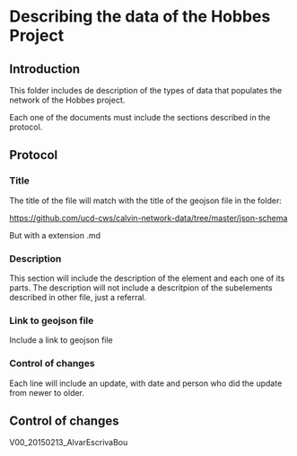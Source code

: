 # Describing the data of the Hobbes Project

## Introduction
This folder includes de description of the types of data that populates the network of the Hobbes project.

Each one of the documents must include the sections described in the protocol.

## Protocol
### Title
The title of the file will match with the title of the geojson file in the folder:

https://github.com/ucd-cws/calvin-network-data/tree/master/json-schema

But with a extension .md

### Description
This section will include the description of the element and each one of its parts. The description will not include a descritpion of the subelements described in other file, just a referral.

### Link to geojson file
Include a link to geojson file

### Control of changes
Each line will include an update, with date and person who did the update from newer to older.

## Control of changes
V00_20150213_AlvarEscrivaBou

